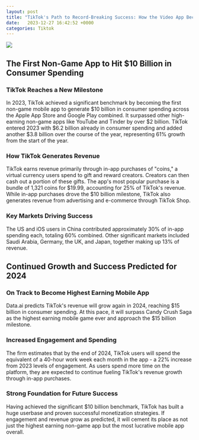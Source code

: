 ```yaml
---
layout: post
title: "TikTok's Path to Record-Breaking Success: How the Video App Became the Highest Earning Non-Game Mobile App"
date:   2023-12-27 16:42:52 +0000
categories: Tiktok
---
```

![](https://techcrunch.com/wp-content/uploads/2022/04/tiktok-header.webp)

## The First Non-Game App to Hit $10 Billion in Consumer Spending

### TikTok Reaches a New Milestone
In 2023, TikTok achieved a significant benchmark by becoming the first non-game mobile app to generate $10 billion in consumer spending across the Apple App Store and Google Play combined. It surpassed other high-earning non-game apps like YouTube and Tinder by over $2 billion. TikTok entered 2023 with $6.2 billion already in consumer spending and added another $3.8 billion over the course of the year, representing 61% growth from the start of the year.

### How TikTok Generates Revenue
TikTok earns revenue primarily through in-app purchases of "coins," a virtual currency users spend to gift and reward creators. Creators can then cash out a portion of these gifts. The app's most popular purchase is a bundle of 1,321 coins for $19.99, accounting for 25% of TikTok's revenue. While in-app purchases drove the $10 billion milestone, TikTok also generates revenue from advertising and e-commerce through TikTok Shop.

### Key Markets Driving Success
The US and iOS users in China contributed approximately 30% of in-app spending each, totaling 60% combined. Other significant markets included Saudi Arabia, Germany, the UK, and Japan, together making up 13% of revenue.

## Continued Growth and Success Predicted for 2024

### On Track to Become Highest Earning Mobile App
Data.ai predicts TikTok's revenue will grow again in 2024, reaching $15 billion in consumer spending. At this pace, it will surpass Candy Crush Saga as the highest earning mobile game ever and approach the $15 billion milestone.

### Increased Engagement and Spending
The firm estimates that by the end of 2024, TikTok users will spend the equivalent of a 40-hour work week each month in the app - a 22% increase from 2023 levels of engagement. As users spend more time on the platform, they are expected to continue fueling TikTok's revenue growth through in-app purchases.

### Strong Foundation for Future Success
Having achieved the significant $10 billion benchmark, TikTok has built a huge userbase and proven successful monetization strategies. If engagement and revenue grow as predicted, it will cement its place as not just the highest earning non-game app but the most lucrative mobile app overall.
